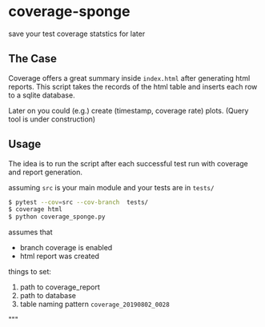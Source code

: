 # coverage-sponge

save your test coverage statstics for later

## The Case
Coverage offers a great summary inside ``index.html`` after generating
html reports. This script takes the records of the html table and
inserts each row to a sqlite database.

Later on you could (e.g.) create (timestamp, coverage rate) plots.
(Query tool is under construction)

## Usage
The idea is to run the script after each successful test run
with coverage and report generation.

assuming ``src`` is your main module and your tests are in ``tests/``

```bash
$ pytest --cov=src --cov-branch  tests/
$ coverage html
$ python coverage_sponge.py
```

assumes that
 - branch coverage is enabled
 - html report was created

things to set:
 1. path to coverage_report
 2. path to database
 4. table naming pattern ``coverage_20190802_0028``


"""
